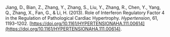 Jiang, D., Bian, Z., Zhang, Y., Zhang, S., Liu, Y., Zhang, R., Chen, Y., Yang, Q., Zhang, X., Fan, G., & Li, H. (2013). Role of Interferon Regulatory Factor 4 in the Regulation of Pathological Cardiac Hypertrophy. _Hypertension_, 61, 1193–1202. [https://doi.org/10.1161/HYPERTENSIONAHA.111.00614](https://doi.org/10.1161/HYPERTENSIONAHA.111.00614).